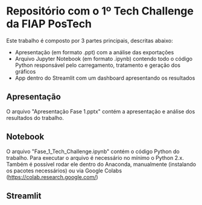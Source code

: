 # Repositório com o 1º Tech Challenge da FIAP PosTech 

Este trabalho é composto por 3 partes principais, descritas abaixo:
- Apresentação (em formato .ppt) com a análise das exportações
- Arquivo Jupyter Notebook (em formato .ipynb) contendo todo o código Python responsável pelo carregamento, tratamento e geração dos gráficos
- App dentro do Streamlit com um dashboard apresentando os resultados

## Apresentação

O arquivo "Apresentação Fase 1.pptx" contém a apresentação e análise dos resultados do trabalho.

## Notebook

O arquivo "Fase_1_Tech_Challenge.ipynb" contém o código Python do trabalho. Para executar o arquivo é necessário no mínimo o Python 2.x. Também é possível rodar ele dentro do Anaconda, manualmente (instalando os pacotes necessários) ou via Google Colabs (https://colab.research.google.com/)

## Streamlit

